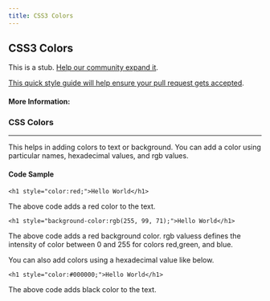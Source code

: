 ```yaml
---
title: CSS3 Colors
---
```

## CSS3 Colors

This is a stub. <a href='https://github.com/freecodecamp/guides/tree/master/src/pages/css/css3-colors/index.md' target='_blank' rel='nofollow'>Help our community expand it</a>.

<a href='https://github.com/freecodecamp/guides/blob/master/README.md' target='_blank' rel='nofollow'>This quick style guide will help ensure your pull request gets accepted</a>.

<!-- The article goes here, in GitHub-flavored Markdown. Feel free to add YouTube videos, images, and CodePen/JSBin embeds  -->

#### More Information:
<!-- Please add any articles you think might be helpful to read before writing the article -->

<h3>CSS Colors</h3>
<hr>
<p>This helps in adding colors to text or background. You can add a color using particular names, hexadecimal values, and rgb values.</p>

<h4>Code Sample</h4>

```<h1 style="color:red;">Hello World</h1>``` 

 <p>The above code adds a red color to the text.</p>

```<h1 style="background-color:rgb(255, 99, 71);">Hello World</h1>``` 

 <p>The above code adds a red background color. rgb valuess defines the intensity of color between 0 and 255 for colors red,green, and blue.</p>
 
 <p>You can also add colors using a hexadecimal value like below.</p>
 
 ```<h1 style="color:#000000;">Hello World</h1>```
 
 <p>The above code adds black color to the text.</p>
 
 




